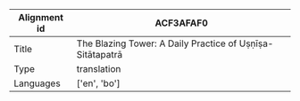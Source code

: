 |Alignment id | ACF3AFAF0
| --- | --- 
|Title | The Blazing Tower: A Daily Practice of Uṣṇīṣa-Sitātapatrā 
|Type | translation
|Languages | ['en', 'bo']